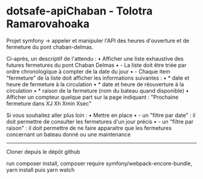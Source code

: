 # dotsafe-apiChaban - Tolotra Ramarovahoaka

Projet symfony -> appeler et manipuler l'API des heures d'ouverture et de fermeture du pont chaban-delmas.

Ci-après, un descriptif de l'attendu :
•	Afficher une liste exhaustive des futures fermetures du pont Chaban Delmas
•	 - La liste doit être triée par ordre chronologique à compter de la date du jour
•	         - Chaque item "fermeture" de la liste doit afficher les informations suivantes :
•	* date et heure de fermeture à la circulation
•	* date et heure de réouverture à la circulation
•	        * raison de la fermeture (nom du bateau quand disponible)
•	Afficher un compteur quelque part sur la page indiquant : "Prochaine fermeture dans XJ Xh Xmin Xsec"

 Si vous souhaitez aller plus loin :
•	Mettre en place
•	- un "filtre par date" : il doit permettre de consulter les fermetures d'un jour précis
•	- un "filtre par raison" : il doit permettre de ne faire apparaitre que les fermetures concernant un bateau donné ou une maintenance

---------------------------------------------------------------------------------------------------------------------------------------
Cloner depuis le dépôt github

run composer install, composer require symfony/webpack-encore-bundle, yarn install puis yarn watch


